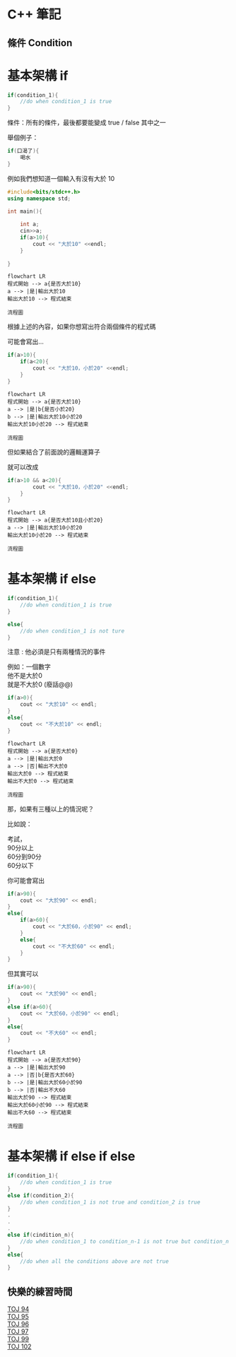 # **C++ 筆記**
## 條件 Condition  

# 基本架構 if  
```cpp
if(condition_1){
    //do when condition_1 is true
}
```

條件：所有的條件，最後都要能變成 true / false 其中之一  

舉個例子：  
```cpp
if(口渴了){
    喝水
}
```

例如我們想知道一個輸入有沒有大於 10  

```cpp
#include<bits/stdc++.h>
using namespace std;

int main(){
    
    int a;
    cin>>a;
    if(a>10){
        cout << "大於10" <<endl;
    }
    
}
```
```mermaid
flowchart LR
程式開始 --> a{是否大於10}
a --> |是|輸出大於10
輸出大於10 --> 程式結束
```
`流程圖`

根據上述的內容，如果你想寫出符合兩個條件的程式碼  

可能會寫出…  

```cpp
if(a>10){
    if(a<20){
        cout << "大於10，小於20" <<endl;
    }
}
```

```mermaid
flowchart LR
程式開始 --> a{是否大於10}
a --> |是|b{是否小於20}
b --> |是|輸出大於10小於20
輸出大於10小於20 --> 程式結束
```
`流程圖`

但如果結合了前面說的邏輯運算子  

就可以改成  

```cpp
if(a>10 && a<20){
        cout << "大於10，小於20" <<endl;
    }
}
```
```mermaid
flowchart LR
程式開始 --> a{是否大於10且小於20}
a --> |是|輸出大於10小於20
輸出大於10小於20 --> 程式結束
```
`流程圖`

# 基本架構 if else  

```cpp
if(condition_1){
    //do when condition_1 is true
}

else{
    //do when condition_1 is not ture
}
```

注意 : 他必須是只有兩種情況的事件  

例如：一個數字  
他不是大於0  
就是不大於0 (廢話@@)  

```cpp
if(a>0){
    cout << "大於10" << endl;
}
else{
    cout << "不大於10" << endl;
}
```

```mermaid
flowchart LR
程式開始 --> a{是否大於0}
a --> |是|輸出大於0
a --> |否|輸出不大於0
輸出大於0 --> 程式結束
輸出不大於0 --> 程式結束
```
`流程圖`

那，如果有三種以上的情況呢？  

比如說：  

考試，  
90分以上  
60分到90分  
60分以下  

你可能會寫出  

```cpp
if(a>90){
    cout << "大於90" << endl;
}
else{
    if(a>60){
        cout << "大於60，小於90" << endl;
    }
    else{
        cout << "不大於60" << endl;
    }
}
```

但其實可以  

```cpp
if(a>90){
    cout << "大於90" << endl;
}
else if(a>60){
    cout << "大於60，小於90" << endl;
}
else{
    cout << "不大60" << endl;
}
```
```mermaid
flowchart LR
程式開始 --> a{是否大於90}
a --> |是|輸出大於90
a --> |否|b{是否大於60}
b --> |是|輸出大於60小於90
b --> |否|輸出不大60
輸出大於90 --> 程式結束
輸出大於60小於90 --> 程式結束
輸出不大60 --> 程式結束
```
`流程圖`

# 基本架構 if else if else  
```cpp
if(condition_1){
    //do when condition_1 is true
}
else if(condition_2){
    //do when condition_1 is not true and condition_2 is true
}
.
.
.
else if(cindition_n){
    //do when condition_1 to condition_n-1 is not true but condition_n is true
}
else{
    //do when all the conditions above are not true
}
```

## 快樂的練習時間

[TOJ 94](https://toj.tfcis.org/oj/pro/94/)  
[TOJ 95](https://toj.tfcis.org/oj/pro/95/)  
[TOJ 96](https://toj.tfcis.org/oj/pro/96/)  
[TOJ 97](https://toj.tfcis.org/oj/pro/97/)  
[TOJ 99](https://toj.tfcis.org/oj/pro/99/)  
[TOJ 102](https://toj.tfcis.org/oj/pro/102/)  
